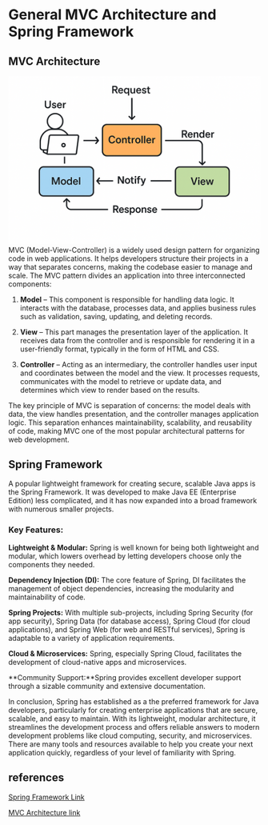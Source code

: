 # General MVC Architecture and Spring Framework

## MVC Architecture

<!-- ![alt text](<Screenshot 2025-04-01 at 2.41.03 PM.png>) -->
![alt text](<ChatGPT Image Apr 1, 2025, 04_10_45 PM.png>)
MVC (Model-View-Controller) is a widely used design pattern for organizing code in web applications. It helps developers structure their projects in a way that separates concerns, making the codebase easier to manage and scale. The MVC pattern divides an application into three interconnected components:

1. **Model** – This component is responsible for handling data logic. It interacts with the database, processes data, and applies business rules such as validation, saving, updating, and deleting records.

2. **View** – This part manages the presentation layer of the application. It receives data from the controller and is responsible for rendering it in a user-friendly format, typically in the form of HTML and CSS.

3. **Controller** – Acting as an intermediary, the controller handles user input and coordinates between the model and the view. It processes requests, communicates with the model to retrieve or update data, and determines which view to render based on the results.

The key principle of MVC is separation of concerns: the model deals with data, the view handles presentation, and the controller manages application logic. This separation enhances maintainability, scalability, and reusability of code, making MVC one of the most popular architectural patterns for web development.

## Spring Framework

A popular lightweight framework for creating secure, scalable Java apps is the Spring Framework. It was developed to make Java EE (Enterprise Edition) less complicated, and it has now expanded into a broad framework with numerous smaller projects.


### Key Features:
**Lightweight & Modular:** Spring is well known for being both lightweight and modular, which lowers overhead by letting developers choose only the components they needed.

**Dependency Injection (DI):** The core feature of Spring, DI facilitates the management of object dependencies, increasing the modularity and maintainability of code.

**Spring Projects:** With multiple sub-projects, including Spring Security (for app security), Spring Data (for database access), Spring Cloud (for cloud applications), and Spring Web (for web and RESTful services), Spring is adaptable to a variety of application requirements.

**Cloud & Microservices:** Spring, especially Spring Cloud, facilitates the development of cloud-native apps and microservices.

**Community Support:**Spring provides excellent developer support through a sizable community and extensive documentation.

In conclusion, Spring has established as a the preferred framework for Java developers, particularly for creating enterprise applications that are secure, scalable, and easy to maintain.  With its lightweight, modular architecture, it streamlines the development process and offers reliable answers to modern development problems like cloud computing, security, and microservices.  There are many tools and resources available to help you create your next application quickly, regardless of your level of familiarity with Spring.


## references
[Spring Framework Link](https://youtu.be/Zxwq3aW9ctU?si=V7rIC8Ipk1GIccu4)

[MVC Architecture link](https://youtu.be/DUg2SWWK18I?si=2sfF5vOEqO5rpvhf)
